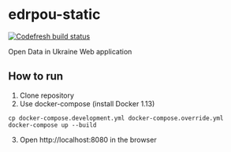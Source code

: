 # edrpou-static

[![Codefresh build status]( https://g.codefresh.io/api/badges/build?repoOwner=datagovua&repoName=edrpou-static&branch=master&pipelineName=edrpou-static&accountName=Vanuan&type=cf-1)]( https://g.codefresh.io/repositories/datagovua/edrpou-static/builds?filter=trigger:build;branch:master;service:59106b25951c4e0005887ba3~edrpou-static)

Open Data in Ukraine
Web application

## How to run

1. Clone repository
2. Use docker-compose (install Docker 1.13)

```
cp docker-compose.development.yml docker-compose.override.yml
docker-compose up --build
```

3. Open http://localhost:8080 in the browser

